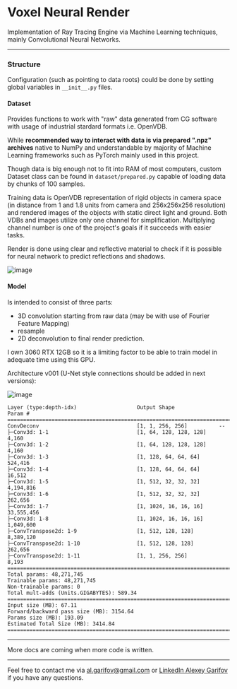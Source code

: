 # Voxel Neural Render
Implementation of Ray Tracing Engine via Machine Learning techniques, mainly Convolutional Neural Networks.
___
### Structure
Configuration (such as pointing to data roots) could be done by setting global variables in `__init__.py` files.

#### Dataset
Provides functions to work with "raw" data generated from CG software with usage of industrial stardard formats i.e. OpenVDB. 

While **recommended way to interact with data is via prepared ".npz" archives** native to NumPy and understandable by majority of Machine Learning frameworks such as PyTorch mainly used in this project.

Though data is big enough not to fit into RAM of most computers, custom Dataset class can be found in `dataset/prepared.py` capable of loading data by chunks of 100 samples. 

Training data is OpenVDB representation of rigid objects in camera space (in distance from 1 and 1.8 units from camera and 256x256x256 resolution) and rendered images of the objects with static direct light and ground. 
Both VDBs and images utilize only one channel for simplification. 
Multiplying channel number is one of the project's goals if it succeeds with easier tasks.

Render is done using clear and reflective material to check if it is possible for neural network to predict reflections and shadows.

![image](https://github.com/Al-Garifov/VoxelNeuralRender/assets/113169696/40b0751c-404b-4c5f-9989-aae2235dea91)


#### Model
Is intended to consist of three parts: 
- 3D convolution starting from raw data (may be with use of Fourier Feature Mapping)
- resample
- 2D deconvolution to final render prediction.

I own 3060 RTX 12GB so it is a limiting factor to be able to train model in adequate time using this GPU.

Architecture v001 (U-Net style connections should be added in next versions):

![image](https://github.com/Al-Garifov/VoxelNeuralRender/assets/113169696/a2f58e27-c694-4dc5-b372-4defabde6f7d)

```==========================================================================================
Layer (type:depth-idx)                   Output Shape              Param #
==========================================================================================
ConvDeconv                               [1, 1, 256, 256]          --
├─Conv3d: 1-1                            [1, 64, 128, 128, 128]    4,160
├─Conv3d: 1-2                            [1, 64, 128, 128, 128]    4,160
├─Conv3d: 1-3                            [1, 128, 64, 64, 64]      524,416
├─Conv3d: 1-4                            [1, 128, 64, 64, 64]      16,512
├─Conv3d: 1-5                            [1, 512, 32, 32, 32]      4,194,816
├─Conv3d: 1-6                            [1, 512, 32, 32, 32]      262,656
├─Conv3d: 1-7                            [1, 1024, 16, 16, 16]     33,555,456
├─Conv3d: 1-8                            [1, 1024, 16, 16, 16]     1,049,600
├─ConvTranspose2d: 1-9                   [1, 512, 128, 128]        8,389,120
├─ConvTranspose2d: 1-10                  [1, 512, 128, 128]        262,656
├─ConvTranspose2d: 1-11                  [1, 1, 256, 256]          8,193
==========================================================================================
Total params: 48,271,745
Trainable params: 48,271,745
Non-trainable params: 0
Total mult-adds (Units.GIGABYTES): 589.34
==========================================================================================
Input size (MB): 67.11
Forward/backward pass size (MB): 3154.64
Params size (MB): 193.09
Estimated Total Size (MB): 3414.84
==========================================================================================
```

___
More docs are coming when more code is written.
___

Feel free to contact me via [al.garifov@gmail.com](mailto:al.garifov@gmail.com) or [LinkedIn Alexey Garifov](https://www.linkedin.com/in/alexey-garifov/) if you have any questions.

